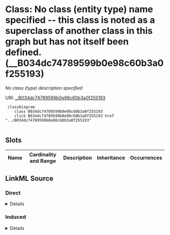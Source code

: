 

# Class: No class (entity type) name specified -- this class is noted as a superclass of another class in this graph but has not itself been defined. (__B034dc74789599b0e98c60b3a0f255193)


_No class (type) description specified_







URI: [_:B034dc74789599b0e98c60b3a0f255193](_:B034dc74789599b0e98c60b3a0f255193)






```mermaid
 classDiagram
    class B034dc74789599b0e98c60b3a0f255193
    click B034dc74789599b0e98c60b3a0f255193 href "../B034dc74789599b0e98c60b3a0f255193"
      
```




<!-- no inheritance hierarchy -->


## Slots

| Name | Cardinality and Range | Description | Inheritance | Occurrences |
| ---  | --- | --- | --- | --- |














## LinkML Source

<!-- TODO: investigate https://stackoverflow.com/questions/37606292/how-to-create-tabbed-code-blocks-in-mkdocs-or-sphinx -->

### Direct

<details>

```yaml
name: __B034dc74789599b0e98c60b3a0f255193
conforms_to: No schema conformance document specified
description: No class (type) description specified
title: No class (entity type) name specified -- this class is noted as a superclass
  of another class in this graph but has not itself been defined.
from_schema: sawgraph-kg
rank: 1000
class_uri: _:B034dc74789599b0e98c60b3a0f255193

```
</details>

### Induced

<details>

```yaml
name: __B034dc74789599b0e98c60b3a0f255193
conforms_to: No schema conformance document specified
description: No class (type) description specified
title: No class (entity type) name specified -- this class is noted as a superclass
  of another class in this graph but has not itself been defined.
from_schema: sawgraph-kg
rank: 1000
class_uri: _:B034dc74789599b0e98c60b3a0f255193

```
</details>